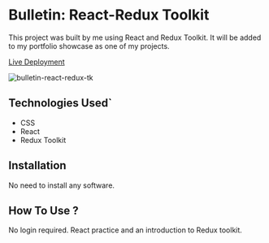 # Bulletin: React-Redux Toolkit

This project was built by me using React and Redux Toolkit. It will be added to my portfolio showcase as one of my projects.

[Live Deployment](https://bulletin-react-redux-tk.ray-xavier-2021.repl.co)

![bulletin-react-redux-tk](https://user-images.githubusercontent.com/78431899/193944793-0864fb71-2a78-42e3-92bc-11c4143227af.png)


## Technologies Used`
- CSS
- React
- Redux Toolkit

## Installation
No need to install any software.

## How To Use ?
No login required.
React practice and an introduction to Redux toolkit.